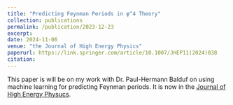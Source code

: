 ```yaml
---
title: "Predicting Feynman Periods in φ^4 Theory"
collection: publications
permalink: /publication/2023-12-23
excerpt: 
date: 2024-11-06
venue: "the Journal of High Energy Physics"
paperurl: https://link.springer.com/article/10.1007/JHEP11(2024)038
citation:
---
```

This paper is will be on my work with Dr. Paul-Hermann Balduf on using machine learning for predicting Feynman periods. It is now in the [Journal of High Energy Physucs](https://link.springer.com/article/10.1007/JHEP11(2024)038). 
